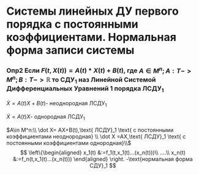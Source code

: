 # Системы линейных ДУ первого порядка с постоянными коэффициентами. Нормальная форма записи системы

### Опр2 Если $F(t,X(t)) = A(t)*X(t)+B(t)$, где $A \in M^n; A:T->M^n; B:T-> \mathbb{R}$ то СДУ$_1$ наз Линейной Системой Дифференциальных Уравнений 1 порядка  ЛСДУ$_1$

$\dot X= A(t)X+B(t)$- неоднородная ЛСДУ$_1$

$\dot X= A(t)X$- однородная ЛСДУ$_1$

$A\in M^n:\\
 \dot X= AX+B(t),\text{ ЛСДУ}_1 \text{ с постоянными  коэффициентами  неоднородная}
 \\ \dot X =AX,\text{ ЛСДУ}_1 \text{ с постоянными  коэффициентами    однородная}\\$
$$
\left\{\begin{aligned} 
  x_1(t) &:=f_1(t,x_1(t)...(x_n(t)))\\
  ....\\
  x_n(t) &:=f_n(t,x_1(t)...(x_n(t)))
\end{aligned} \right.
-\text{нормальная форма CДУ}_1
$$